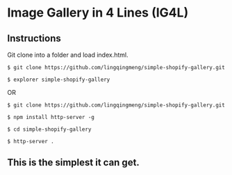 # Image Gallery in 4 Lines (IG4L)



## Instructions


Git clone into a folder and load index.html.  

`$ git clone https://github.com/lingqingmeng/simple-shopify-gallery.git`  

`$ explorer simple-shopify-gallery`  

OR  

`$ git clone https://github.com/lingqingmeng/simple-shopify-gallery.git`  

`$ npm install http-server -g`  

`$ cd simple-shopify-gallery`  

`$ http-server .`  


## This is the simplest it can get. 